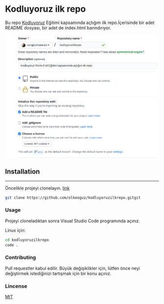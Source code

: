 # Kodluyoruz ilk repo

Bu repo [Kodluyoruz]("https://kodluyoruz.org") Eğitimi kapsamında açtığım ilk repo.İçerisinde bir adet README dosyası, bir adet de index.html barındırıyor.


![resim](https://github.com/Kodluyoruz/taskforce/raw/main/git/odev1/figures/github.png)

## Installation 
-----------

Öncelikle projeyi clonelayın. [link]()

```bash
git clone https://github.com/olkeoguz/kodluyoruzilkrepo.gitgit
```

### Usage

Projeyi cloneladıktan sonra Visual Studio Code programında açınız.

Linux için:

```bash
cd kodluyoruzilkrepo
code .
```

### Contributing 
Pull requestler kabul edilir. Büyük değişiklikler için, lütfen önce neyi değiştirmek istediğinizi tartışmak için bir konu açınız.


### Lincense

[MIT]("https://choosealicense.com/licenses/mit/")
